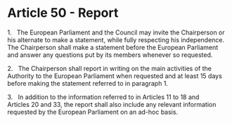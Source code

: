 # Article 50 - Report


1.   The European Parliament and the Council may invite the Chairperson or his alternate to make a statement, while fully respecting his independence. The Chairperson shall make a statement before the European Parliament and answer any questions put by its members whenever so requested.

2.   The Chairperson shall report in writing on the main activities of the Authority to the European Parliament when requested and at least 15 days before making the statement referred to in paragraph 1.

3.   In addition to the information referred to in Articles 11 to 18 and Articles 20 and 33, the report shall also include any relevant information requested by the European Parliament on an ad-hoc basis.
